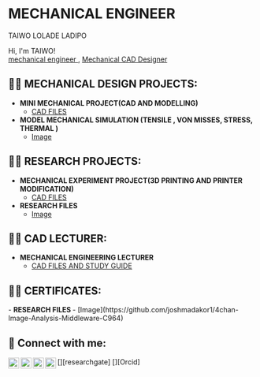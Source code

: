 # MECHANICAL ENGINEER
TAIWO LOLADE LADIPO

Hi, I'm TAIWO! <br/><a href="https://github.com/TAIW0-LADIPO">mechanical engineer </a>, <a href="https://www.linkedin.com/in/pady-ladipo/"> Mechanical CAD Designer </a></a></h1>

<h2>👨‍💻 MECHANICAL DESIGN PROJECTS:</h2>

- <b>MINI MECHANICAL PROJECT(CAD AND MODELLING)</b>
  - [CAD FILES](https://github.com/joshmadakor1/Algorithms-Practice)
- <b>MODEL MECHANICAL SIMULATION (TENSILE , VON MISSES, STRESS, THERMAL )</b>
  - [Image](https://github.com/joshmadakor1/4chan-Image-Analysis-Middleware-C964)
    
<h2>👨‍💻 RESEARCH PROJECTS:</h2>

- <b>MECHANICAL EXPERIMENT PROJECT(3D PRINTING AND PRINTER MODIFICATION)</b>
  - [CAD FILES](https://github.com/joshmadakor1/Algorithms-Practice)
- <b>RESEARCH FILES </b>
  - [Image](https://github.com/joshmadakor1/4chan-Image-Analysis-Middleware-C964)
 
<h2>👨‍💻 CAD LECTURER:</h2>

- <b>MECHANICAL ENGINEERING LECTURER</b>
  - [CAD FILES AND STUDY GUIDE](https://github.com/joshmadakor1/Algorithms-Practice)

<h2>👨‍💻 CERTIFICATES:</h2>
- <b>RESEARCH FILES </b>
  - [Image](https://github.com/joshmadakor1/4chan-Image-Analysis-Middleware-C964)
  
<h2> 🤳 Connect with me:</h2>

[<img align="left" alt="TaiwoLadipo | Researchgate" width="22px" src="https://cdn.jsdelivr.net/npm/simple-icons@v3/icons/youtube.svg" />][researchgate]
[<img align="left" alt="TaiwoLadipo | X" width="22px" src="https://cdn.jsdelivr.net/npm/simple-icons@v3/icons/twitter.svg" />][X]
[<img align="left" alt="TaiwoLadipo | LinkedIn" width="22px" src="https://cdn.jsdelivr.net/npm/simple-icons@v3/icons/linkedin.svg" />][linkedin]
[<img align="left" alt="Taiwoladipo | Orcid" width="22px" src="https://cdn.jsdelivr.net/npm/simple-icons@v3/icons/instagram.svg" />][Orcid]

[X]: https://x.com/padytai
[linkedin]: https://www.linkedin.com/in/pady-ladipo/ 

